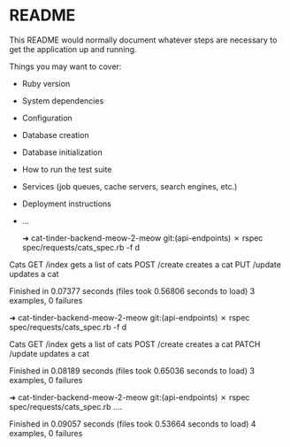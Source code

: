 # README

This README would normally document whatever steps are necessary to get the
application up and running.

Things you may want to cover:

* Ruby version

* System dependencies

* Configuration

* Database creation

* Database initialization

* How to run the test suite

* Services (job queues, cache servers, search engines, etc.)

* Deployment instructions

* ...



  ➜  cat-tinder-backend-meow-2-meow git:(api-endpoints) ✗ rspec spec/requests/cats_spec.rb -f d

Cats
  GET /index
    gets a list of cats
  POST /create
    creates a cat
  PUT /update
    updates a cat

Finished in 0.07377 seconds (files took 0.56806 seconds to load)
3 examples, 0 failures

➜  cat-tinder-backend-meow-2-meow git:(api-endpoints) ✗ rspec spec/requests/cats_spec.rb -f d

Cats
  GET /index
    gets a list of cats
  POST /create
    creates a cat
  PATCH /update
    updates a cat

Finished in 0.08189 seconds (files took 0.65036 seconds to load)
3 examples, 0 failures

➜  cat-tinder-backend-meow-2-meow git:(api-endpoints) ✗ rspec spec/requests/cats_spec.rb
....

Finished in 0.09057 seconds (files took 0.53664 seconds to load)
4 examples, 0 failures
